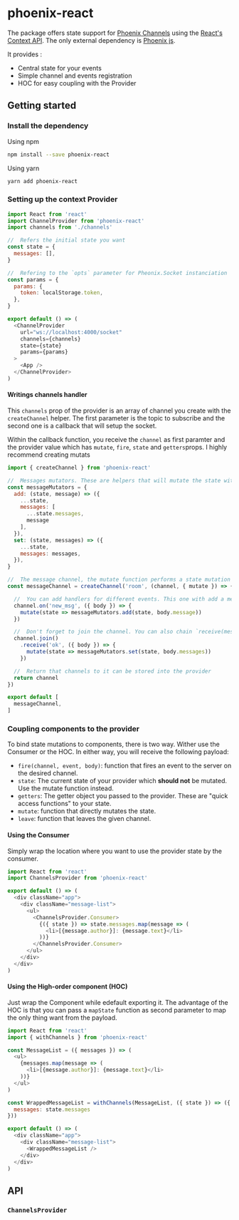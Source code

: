 # phoenix-react

The package offers state support for [Phoenix Channels](https://hexdocs.pm/phoenix/channels.html) using the [React's Context API](https://reactjs.org/docs/context.html). The only external dependency is [Phoenix js](https://hexdocs.pm/phoenix/js/).

It provides :
- Central state for your events
- Simple channel and events registration
- HOC for easy coupling with the Provider

## Getting started

### Install the dependency

Using npm
```sh
npm install --save phoenix-react
```

Using yarn
```sh
yarn add phoenix-react
```

### Setting up the context Provider

```js
import React from 'react'
import ChannelProvider from 'phoenix-react'
import channels from './channels'

//  Refers the initial state you want
const state = {
  messages: [],
}

//  Refering to the `opts` parameter for Pheonix.Socket instanciation
const params = {
  params: {
    token: localStorage.token,
  },
}

export default () => (
  <ChannelProvider
    url="ws://localhost:4000/socket"
    channels={channels}
    state={state}
    params={params}
  >
    <App />
  </ChannelProvider>
)
```

#### Writings channels handler

This `channels` prop of the provider is an array of channel you create with the `createChannel` helper. The first parameter is the topic to subscribe and the second one is a callback that will setup the socket.

Within the callback function, you receive the `channel` as first paramter and the provider value which has `mutate`, `fire`, `state` and `getters`props. I highly recommend creating mutats

```js
import { createChannel } from 'phoenix-react'

//  Messages mutators. These are helpers that will mutate the state withing a payload. Even though these are not required, they are recommended.
const messageMutators = {
  add: (state, message) => ({
    ...state,
    messages: [
      ...state.messages,
      message
    ],
  }),
  set: (state, messages) => ({
    ...state,
    messages: messages,
  }),
}

//  The message channel, the mutate function performs a state mutation of the provider which will re-render the consumer components.
const messageChannel = createChannel('room', (channel, { mutate }) => {

  //  You can add handlers for different events. This one with add a message to the state when the `new_msg` event is broadcasted by the Phoenix server
  channel.on('new_msg', ({ body }) => {
    mutate(state => messageMutators.add(state, body.message))
  })

  //  Don't forget to join the channel. You can also chain `receive(message, body)` to it to handle different server return code. See Phoenix.js documentation for more information
  channel.join()
    .receive('ok', ({ body }) => {
      mutate(state => messageMutators.set(state, body.messages))
    })

  //  Return that channels to it can be stored into the provider
  return channel
})

export default [
  messageChannel,
]
```

### Coupling components to the provider

To bind state mutations to components, there is two way. Wither use the Consumer or the HOC. In either way, you will receive the following payload:

- `fire(channel, event, body)`: function that fires an event to the server on the desired channel.
- `state`: The current state of your provider which **should not** be mutated. Use the mutate function instead.
- `getters`: The getter object you passed to the provider. These are "quick access functions" to your state.
- `mutate`: function that directly mutates the state.
- `leave`: function that leaves the given channel.

#### Using the Consumer

Simply wrap the location where you want to use the provider state by the consumer.

```js
import React from 'react'
import ChannelsProvider from 'phoenix-react'

export default () => (
  <div className="app">
    <div className="message-list">
      <ul>
        <ChannelsProvider.Consumer>
          {({ state }) => state.messages.map(message => (
            <li>[{message.author}]: {message.text}</li>
          ))}
        </ChannelsProvider.Consumer>
      </ul>
    </div>
  </div>
)
```

#### Using the High-order component (HOC)

Just wrap the Component while edefault exporting it. The advantage of the HOC is that you can pass a `mapState` function as second parameter to map the only thing want from the payload.

```js
import React from 'react'
import { withChannels } from 'phoenix-react'

const MessageList = ({ messages }) => (
  <ul>
    {messages.map(message => (
      <li>[{message.author}]: {message.text}</li>
    ))}
  </ul>
)

const WrappedMessageList = withChannels(MessageList, ({ state }) => ({
  messages: state.messages
}))

export default () => (
  <div className="app">
    <div className="message-list">
      <WrappedMessageList />
    </div>
  </div>
)
```

## API

### `ChannelsProvider`



